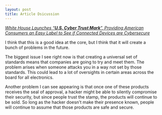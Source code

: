 ```yaml
---
layout: post
title: Article Dsicussion
---
```

[*White House Launches *“***U.S. Cyber Trust Mark***”*, Providing American Consumers an Easy Label to See if Connected Devices are Cybersecure*](https://www.whitehouse.gov/briefing-room/statements-releases/2025/01/07/white-house-launches-u-s-cyber-trust-mark-providing-american-consumers-an-easy-label-to-see-if-connected-devices-are-cybersecure/)

I think that this is a good idea at the core, but I think that it will create a bunch of problems in the future.  

The biggest issue I see right now is that creating a universal set of standards means that companies are going to try and meet them. The problem arises when someone attacks you in a way not set by those standards. This could lead to a lot of oversights in certain areas across the board for all electronics.  
  
Another problem I can see appearing is that once one of these products receives the seal of approval, a hacker might be able to silently compromise their security, but since people trust the stamp, the products will continue to be sold. So long as the hacker doesn't make their presence known, people will continue to assume that those products are safe and secure. 
